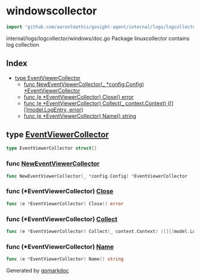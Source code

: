 <!-- Code generated by gomarkdoc. DO NOT EDIT -->

# windowscollector

```go
import "github.com/aaronlmathis/gosight-agent/internal/logs/logcollector/windows"
```

internal/logs/logcollector/windows/doc.go Package linuxcollector contains log collection

## Index

- [type EventViewerCollector](<#EventViewerCollector>)
  - [func NewEventViewerCollector\(\_ \*config.Config\) \*EventViewerCollector](<#NewEventViewerCollector>)
  - [func \(e \*EventViewerCollector\) Close\(\) error](<#EventViewerCollector.Close>)
  - [func \(e \*EventViewerCollector\) Collect\(\_ context.Context\) \(\[\]\[\]model.LogEntry, error\)](<#EventViewerCollector.Collect>)
  - [func \(e \*EventViewerCollector\) Name\(\) string](<#EventViewerCollector.Name>)


<a name="EventViewerCollector"></a>
## type [EventViewerCollector](<https://github.com/aaronlmathis/gosight-agent/blob/main/internal/logs/logcollector/windows/eventviewer_stub.go#L13>)



```go
type EventViewerCollector struct{}
```

<a name="NewEventViewerCollector"></a>
### func [NewEventViewerCollector](<https://github.com/aaronlmathis/gosight-agent/blob/main/internal/logs/logcollector/windows/eventviewer_stub.go#L15>)

```go
func NewEventViewerCollector(_ *config.Config) *EventViewerCollector
```



<a name="EventViewerCollector.Close"></a>
### func \(\*EventViewerCollector\) [Close](<https://github.com/aaronlmathis/gosight-agent/blob/main/internal/logs/logcollector/windows/eventviewer_stub.go#L27>)

```go
func (e *EventViewerCollector) Close() error
```



<a name="EventViewerCollector.Collect"></a>
### func \(\*EventViewerCollector\) [Collect](<https://github.com/aaronlmathis/gosight-agent/blob/main/internal/logs/logcollector/windows/eventviewer_stub.go#L23>)

```go
func (e *EventViewerCollector) Collect(_ context.Context) ([][]model.LogEntry, error)
```



<a name="EventViewerCollector.Name"></a>
### func \(\*EventViewerCollector\) [Name](<https://github.com/aaronlmathis/gosight-agent/blob/main/internal/logs/logcollector/windows/eventviewer_stub.go#L19>)

```go
func (e *EventViewerCollector) Name() string
```



Generated by [gomarkdoc](<https://github.com/princjef/gomarkdoc>)
